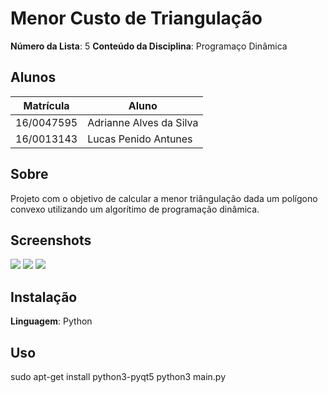 # Menor Custo de Triangulação

**Número da Lista**: 5
**Conteúdo da Disciplina**: Programaço Dinâmica<br>

## Alunos
|Matrícula | Aluno |
| -- | -- |
| 16/0047595  |  Adrianne Alves da Silva |
| 16/0013143 |  Lucas Penido Antunes |

## Sobre 
Projeto com o objetivo de calcular a menor triângulação dada um polígono convexo utilizando um algorítimo de programação dinâmica.

## Screenshots
![](https://i.ibb.co/sQsXYqg/f2.png)
![](https://i.ibb.co/fC7m07j/f3.png)
![](https://i.ibb.co/kmzsnnS/f4.png)

## Instalação 
**Linguagem**: Python<br>

## Uso 
sudo apt-get install python3-pyqt5
python3 main.py



